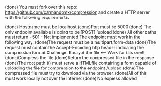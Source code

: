 
(done) You must fork over this repo: https://github.com/carmandomx/compression and create a HTTP server with the following requirements:

   (done) Hostname must be localhost
    (done)Port must be 5000
    (done) The only endpoint available is going to be [POST] /upload
    (done) All other paths must return - 501 - Not implemented
    The endpoint must work in the following way:
        (done)The request must be a multipart/form-data
        (done)The request must contain the Accept-Encoding http header indicating the compression format
        Challenge: Encrypt the file <-- Work for this one!!!
        (done)Compress the file
        (done)Return the compressed file in the response
    (done)The root path (/) must serve a HTMLfile containing a form capable of uploading the file for compression to the endpoint /upload
    (done)The compressed file must try to download via the browser.
    (done)All of this must work locally not over the internet
    (done) No express allowed

